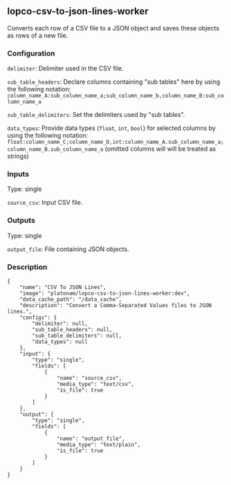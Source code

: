 ## lopco-csv-to-json-lines-worker

Converts each row of a CSV file to a JSON object and saves these objects as rows of a new file.

### Configuration

`delimiter`: Delimiter used in the CSV file.

`sub_table_headers`: Declare columns containing "sub tables" here by using the following notation: `column_name_A:sub_column_name_a;sub_column_name_b,column_name_B:sub_column_name_a`

`sub_table_delimiters`: Set the delimiters used by "sub tables".

`data_types`: Provide data types (`float`, `int`, `bool`) for selected columns by using the following notation: `float:column_name_C;column_name_D,int:column_name_A.sub_column_name_a;column_name_B.sub_column_name_a`
(omitted columns will will be treated as strings)

### Inputs

Type: single

`source_csv`: Input CSV file.

### Outputs

Type: single

`output_file`: File containing JSON objects.

### Description

    {
        "name": "CSV To JSON Lines",
        "image": "platonam/lopco-csv-to-json-lines-worker:dev",
        "data_cache_path": "/data_cache",
        "description": "Convert a Comma-Separated Values files to JSON lines.",
        "configs": {
            "delimiter": null,
            "sub_table_headers": null,
            "sub_table_delimiters": null,
            "data_types": null
        },
        "input": {
            "type": "single",
            "fields": [
                {
                    "name": "source_csv",
                    "media_type": "text/csv",
                    "is_file": true
                }
            ]
        },
        "output": {
            "type": "single",
            "fields": [
                {
                    "name": "output_file",
                    "media_type": "text/plain",
                    "is_file": true
                }
            ]
        }
    }
